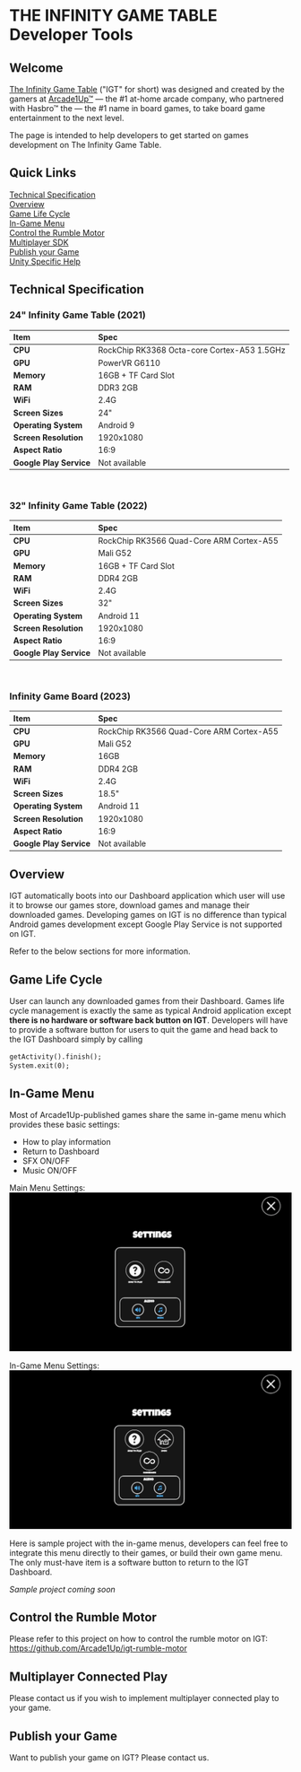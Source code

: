 # THE INFINITY GAME TABLE Developer Tools

## Welcome

<a href="https://infinitygametable.com/">The Infinity Game Table</a> ("IGT" for short) was designed and created by the gamers at <a href="https://arcade1up.com/">Arcade1Up™</a> — the #1 at-home arcade company, who partnered with Hasbro™ the — the #1 name in board games, to take board game entertainment to the next level.

The page is intended to help developers to get started on games development on The Infinity Game Table.

## Quick Links

[Technical Specification](#technicalspec)  
[Overview](#overview)  
[Game Life Cycle](#gamelifecycle)  
[In-Game Menu](#ingamemenu)  
[Control the Rumble Motor](#controlmotor)  
[Multiplayer SDK](#multiplayer)  
[Publish your Game](#publish)  
[Unity Specific Help](/unity/README.md)

## <a name="technicalspec"></a>Technical Specification

### 24" Infinity Game Table (2021)

| Item                    | Spec                                        |
| :---------------------- | :------------------------------------------ |
| **CPU**                 | RockChip RK3368 Octa-core Cortex-A53 1.5GHz |
| **GPU**                 | PowerVR G6110                               |
| **Memory**              | 16GB + TF Card Slot                         |
| **RAM**                 | DDR3 2GB                                    |
| **WiFi**                | 2.4G                                        |
| **Screen Sizes**        | 24"                                         |
| **Operating System**    | Android 9                                   |
| **Screen Resolution**   | 1920x1080                                   |
| **Aspect Ratio**        | 16:9                                        |
| **Google Play Service** | Not available                               |

<br/>

### 32" Infinity Game Table (2022)

| Item                    | Spec                                     |
| :---------------------- | :--------------------------------------- |
| **CPU**                 | RockChip RK3566 Quad-Core ARM Cortex-A55 |
| **GPU**                 | Mali G52                                 |
| **Memory**              | 16GB + TF Card Slot                      |
| **RAM**                 | DDR4 2GB                                 |
| **WiFi**                | 2.4G                                     |
| **Screen Sizes**        | 32"                                      |
| **Operating System**    | Android 11                               |
| **Screen Resolution**   | 1920x1080                                |
| **Aspect Ratio**        | 16:9                                     |
| **Google Play Service** | Not available                            |

<br/>

### Infinity Game Board (2023)

| Item                    | Spec                                     |
| :---------------------- | :--------------------------------------- |
| **CPU**                 | RockChip RK3566 Quad-Core ARM Cortex-A55 |
| **GPU**                 | Mali G52                                 |
| **Memory**              | 16GB                                     |
| **RAM**                 | DDR4 2GB                                 |
| **WiFi**                | 2.4G                                     |
| **Screen Sizes**        | 18.5"                                    |
| **Operating System**    | Android 11                               |
| **Screen Resolution**   | 1920x1080                                |
| **Aspect Ratio**        | 16:9                                     |
| **Google Play Service** | Not available                            |

## <a name="overview"></a>Overview

IGT automatically boots into our Dashboard application which user will use it to browse our games store, download games and manage their downloaded games. Developing games on IGT is no difference than typical Android games development except Google Play Service is not supported on IGT.

Refer to the below sections for more information.

## <a name="gamelifecycle"></a>Game Life Cycle

User can launch any downloaded games from their Dashboard. Games life cycle management is exactly the same as typical Android application except **there is no hardware or software back button on IGT**. Developers will have to provide a software button for users to quit the game and head back to the IGT Dashboard simply by calling

```
getActivity().finish();
System.exit(0);
```

## <a name="ingamemenu"></a>In-Game Menu

Most of Arcade1Up-published games share the same in-game menu which provides these basic settings:

- How to play information
- Return to Dashboard
- SFX ON/OFF
- Music ON/OFF

Main Menu Settings:  
![Alt text](/assets/main_menu.png?raw=true "Main Menu Settings")

In-Game Menu Settings:  
![Alt text](/assets/ingame_menu.png?raw=true "In-Game Menu Settings")

Here is sample project with the in-game menus, developers can feel free to integrate this menu directly to their games, or build their own game menu. The only must-have item is a software button to return to the IGT Dashboard.

_Sample project coming soon_

## <a name="controlmotor"></a>Control the Rumble Motor

Please refer to this project on how to control the rumble motor on IGT:  
https://github.com/Arcade1Up/igt-rumble-motor

## <a name="multiplayer"></a>Multiplayer Connected Play

Please contact us if you wish to implement multiplayer connected play to your game.

## <a name="publish"></a>Publish your Game

Want to publish your game on IGT? Please contact us.
